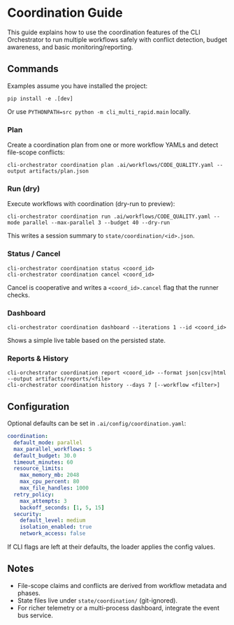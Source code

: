 # Coordination Guide

This guide explains how to use the coordination features of the CLI Orchestrator to run multiple workflows safely with conflict detection, budget awareness, and basic monitoring/reporting.

## Commands

Examples assume you have installed the project:

```
pip install -e .[dev]
```

Or use `PYTHONPATH=src python -m cli_multi_rapid.main` locally.

### Plan

Create a coordination plan from one or more workflow YAMLs and detect file-scope conflicts:

```
cli-orchestrator coordination plan .ai/workflows/CODE_QUALITY.yaml --output artifacts/plan.json
```

### Run (dry)

Execute workflows with coordination (dry-run to preview):

```
cli-orchestrator coordination run .ai/workflows/CODE_QUALITY.yaml --mode parallel --max-parallel 3 --budget 40 --dry-run
```

This writes a session summary to `state/coordination/<id>.json`.

### Status / Cancel

```
cli-orchestrator coordination status <coord_id>
cli-orchestrator coordination cancel <coord_id>
```

Cancel is cooperative and writes a `<coord_id>.cancel` flag that the runner checks.

### Dashboard

```
cli-orchestrator coordination dashboard --iterations 1 --id <coord_id>
```

Shows a simple live table based on the persisted state.

### Reports & History

```
cli-orchestrator coordination report <coord_id> --format json|csv|html --output artifacts/reports/<file>
cli-orchestrator coordination history --days 7 [--workflow <filter>]
```

## Configuration

Optional defaults can be set in `.ai/config/coordination.yaml`:

```yaml
coordination:
  default_mode: parallel
  max_parallel_workflows: 5
  default_budget: 30.0
  timeout_minutes: 60
  resource_limits:
    max_memory_mb: 2048
    max_cpu_percent: 80
    max_file_handles: 1000
  retry_policy:
    max_attempts: 3
    backoff_seconds: [1, 5, 15]
  security:
    default_level: medium
    isolation_enabled: true
    network_access: false
```

If CLI flags are left at their defaults, the loader applies the config values.

## Notes

- File-scope claims and conflicts are derived from workflow metadata and phases.
- State files live under `state/coordination/` (git-ignored).
- For richer telemetry or a multi-process dashboard, integrate the event bus service.

